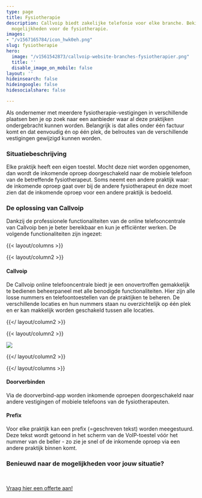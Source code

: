 ```yaml
---
type: page
title: Fysiotherapie
description: Callvoip biedt zakelijke telefonie voor elke branche. Bekijk hier de
  mogelijkheden voor de fysiotherapie.
images:
- "/v1567165784/icon_hwk0eh.png"
slug: fysiotherapie
hero:
  image: "/v1561542873/callvoip-website-branches-fysiotherapier.png"
  title: ''
  disable_image_on_mobile: false
layout: ''
hideinsearch: false
hideingoogle: false
hidesocialshare: false

---
```

Als ondernemer met meerdere fysiotherapie-vestigingen in verschillende plaatsen ben je op zoek naar een aanbieder waar al deze praktijken ondergebracht kunnen worden. Belangrijk is dat alles onder één factuur komt en dat eenvoudig én op één plek, de belroutes van de verschillende vestigingen gewijzigd kunnen worden.

### Situatiebeschrijving

Elke praktijk heeft een eigen toestel. Mocht deze niet worden opgenomen, dan wordt de inkomende oproep doorgeschakeld naar de mobiele telefoon van de betreffende fysiotherapeut. Soms neemt een andere praktijk waar: de inkomende oproep gaat over bij de andere fysiotherapeut én deze moet zien dat de inkomende oproep voor een andere praktijk is bedoeld.

### De oplossing van Callvoip

Dankzij de professionele functionaliteiten van de online telefooncentrale van Callvoip ben je beter bereikbaar en kun je efficiënter werken. De volgende functionaliteiten zijn ingezet:

{{< layout/columns >}}

{{< layout/column2 >}}

#### Callvoip

De Callvoip online telefooncentrale biedt je een onovertroffen gemakkelijk te bedienen beheerpaneel met alle benodigde functionaliteiten. Hier zijn alle losse nummers en telefoontoestellen van de praktijken te beheren. De verschillende locaties en hun nummers staan nu overzichtelijk op één plek en er kan makkelijk worden geschakeld tussen alle locaties.

{{</ layout/column2 >}}

{{< layout/column2 >}}

![](https://res.cloudinary.com/callvoip/image/upload/v1562162095/Callvoip-website-belpannen-voorbeeld.png)

{{</ layout/column2 >}}

{{</ layout/columns >}}

#### Doorverbinden

Via de doorverbind-app worden inkomende oproepen doorgeschakeld naar andere vestigingen of mobiele telefoons van de fysiotherapeuten.

#### Prefix

Voor elke praktijk kan een prefix (=geschreven tekst) worden meegestuurd. Deze tekst wordt getoond in het scherm van de VoIP-toestel vóór het nummer van de beller - zo zie je snel of de inkomende oproep via een andere praktijk binnen komt.

### Benieuwd naar de mogelijkheden voor jouw situatie?

<br>

<a href="/offerte/" class="button">Vraag hier een offerte aan!</a>